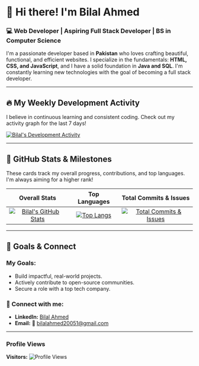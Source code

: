 # 👋 Hi there! I'm Bilal Ahmed

### 💻 Web Developer | Aspiring Full Stack Developer | BS in Computer Science

I'm a passionate developer based in **Pakistan** who loves crafting beautiful, functional, and efficient websites. I specialize in the fundamentals: **HTML, CSS, and JavaScript**, and I have a solid foundation in **Java and SQL**. I'm constantly learning new technologies with the goal of becoming a full stack developer.

---

## 🔥 My Weekly Development Activity

I believe in continuous learning and consistent coding. Check out my activity graph for the last 7 days!

[![Bilal's Development Activity](https://github-readme-activity-graph.vercel.app/graph?username=bilal00999&bg_color=1F222E&color=F8D866&line=F8D866&point=FFFFFF&area=true&hide_border=true)](https://github.com/bilalahmed2005)

---

## 🚀 GitHub Stats & Milestones

These cards track my overall progress, contributions, and top languages. I'm always aiming for a higher rank!

| Overall Stats | Top Languages | Total Commits & Issues |
| :---: | :---: | :---: |
| [![Bilal's GitHub Stats](https://github-readme-stats.vercel.app/api?username=bilal00999&show_icons=true&theme=radical&hide_border=true&count_private=true&include_all_commits=true&rank_icon=github)](https://github.com/bilal00999) | [![Top Langs](https://github-readme-stats.vercel.app/api/top-langs/?username=bilalahmed2005&layout=compact&theme=radical&hide_border=true)](https://github.com/bilalahmed2005) | [![Total Commits & Issues](https://github-contributor-stats.vercel.app/api?username=bilalahmed2005&limit=5&theme=radical&hide_border=true&title_color=f8d866)](https://github.com/bilalahmed2005) |

---

## 🌟 Goals & Connect

### My Goals:
- Build impactful, real-world projects.
- Actively contribute to open-source communities.
- Secure a role with a top tech company.

### 🔗 Connect with me:
- **LinkedIn:** [Bilal Ahmed](https://www.linkedin.com/in/bilal-ahmed-b70339292)
- **Email:** 📧 bilalahmed20051@gmail.com

---

### Profile Views
**Visitors:** ![Profile Views](https://komarev.com/ghpvc/?username=bilalahmed2005&color=F8D866)
